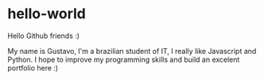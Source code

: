 # hello-world
Hello Github friends :)

My name is Gustavo, I'm a brazilian student of IT, I really like Javascript and Python.
I hope to improve my programming skills and build an excelent portfolio here :)
